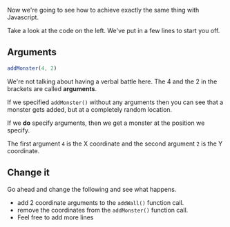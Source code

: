 Now we're going to see how to achieve exactly the same thing with Javascript.

Take a look at the code on the left. We've put in a few lines to start you off.

## Arguments
```javascript
addMonster(4, 2)
```

We're not talking about having a verbal battle here. The 4 and the 2 in the brackets are called **arguments**.

If we specified `addMonster()` without any arguments then you can see that a monster gets added, but at a completely random location.

If we **do** specify arguments, then we get a monster at the position we specify.

The first argument `4` is the X coordinate and the second argument `2` is the Y coordinate. 

## Change it
Go ahead and change the following and see what happens.

- add 2 coordinate arguments to the `addWall()` function call.
- remove the coordinates from the `addMonster()` function call.
- Feel free to add more lines


